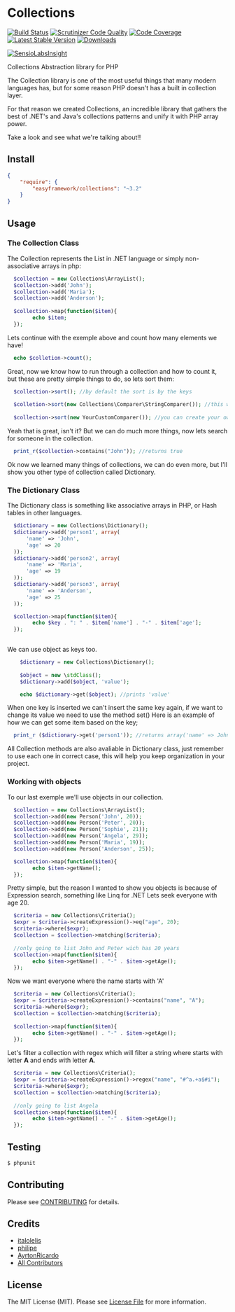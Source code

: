 # Collections

[![Build Status](https://travis-ci.org/italolelis/collections.svg?style=flat-square)](https://travis-ci.org/italolelis/collections)
[![Scrutinizer Code Quality](http://img.shields.io/scrutinizer/g/italolelis/collections.svg?style=flat-square)](https://scrutinizer-ci.com/g/italolelis/collections/)
[![Code Coverage](http://img.shields.io/scrutinizer/coverage/g/italolelis/collections.svg?style=flat-square)](https://scrutinizer-ci.com/g/italolelis/collections/)
[![Latest Stable Version](http://img.shields.io/packagist/v/easyframework/collections.svg?style=flat-square)](https://packagist.org/packages/easyframework/collections)
[![Downloads](https://img.shields.io/packagist/dt/easyframework/collections.svg?style=flat-square)](https://packagist.org/packages/easyframework/collections)

[![SensioLabsInsight](https://insight.sensiolabs.com/projects/1f67b9bd-f120-43d5-9f02-f73aa6132d86/small.png)](https://insight.sensiolabs.com/projects/1f67b9bd-f120-43d5-9f02-f73aa6132d86)

Collections Abstraction library for PHP

The Collection library is one of the most useful things that many modern languages has, but for some reason PHP doesn't has a built in collection layer.

For that reason we created Collections, an incredible library that gathers the best of .NET's and Java's collections patterns and
unify it with PHP array power.

Take a look and see what we're talking about!!

## Install

``` json
{
    "require": {
        "easyframework/collections": "~3.2"
    }
}
```

## Usage

### The Collection Class

The Collection represents the List in .NET language or simply non-associative arrays in php:

```php
  $collection = new Collections\ArrayList();
  $collection->add('John');
  $collection->add('Maria');
  $collection->add('Anderson');
  
  $collection->map(function($item){
        echo $item;
  });

```    
Lets continue with the exemple above and count how many elements we have!

```php
  echo $colletion->count();
```

Great, now we know how to run through a collection and how to count it, but these are pretty simple things to do, so lets sort them:

```php
  $collection->sort(); //by default the sort is by the keys
  
  $colletion->sort(new Collections\Comparer\StringComparer()); //this will sort by alfabetic order
  
  $collection->sort(new YourCustomComparer()); //you can create your own custom comparer to sort your collection
```

Yeah that is great, isn't it? But we can do much more things, now lets search for someone in the collection.

```php
  print_r($collection->contains("John")); //returns true
```

Ok now we learned many things of collections, we can do even more, but I'll show you other type of collection called Dictionary.

### The Dictionary Class

The Dictionary class is something like associative arrays in PHP, or Hash tables in other languages.

```php
  $dictionary = new Collections\Dictionary();
  $dictionary->add('person1', array(
      'name' => 'John',
      'age' => 20
  ));
  $dictionary->add('person2', array(
      'name' => 'Maria',
      'age' => 19
  ));
  $dictionary->add('person3', array(
      'name' => 'Anderson',
      'age' => 25
  ));

  $collection->map(function($item){
        echo $key . ": " . $item['name'] . "-" . $item['age'];
  });
  
```

We can use object as keys too.

```php
    $dictionary = new Collections\Dictionary();
    
    $object = new \stdClass();
    $dictionary->add($object, 'value');

    echo $dictionary->get($object); //prints 'value'
```

When one key is inserted we can't insert the same key again, if we want to change its value we need to use the method set()
Here is an example of how we can get some item based on the key;

```php
  print_r ($dictionary->get('person1')); //returns array('name' => John, 'age' => 20)
```   

All Collection methods are also avaliable in Dictionary class, just remember to use each one in correct case, this will help you keep organization in your project.

### Working with objects

To our last exemple we'll use objects in our collection.

```php
  $collection = new Collections\ArrayList();
  $collection->add(new Person('John', 20));
  $collection->add(new Person('Peter', 20));
  $collection->add(new Person('Sophie', 21));
  $collection->add(new Person('Angela', 29));
  $collection->add(new Person('Maria', 19));
  $collection->add(new Person('Anderson', 25));

  $collection->map(function($item){
        echo $item->getName();
  });
```  

Pretty simple, but the reason I wanted to show you objects is because of Expression search, something like Linq for .NET
Lets seek everyone with age 20.

```php
  $criteria = new Collections\Criteria();
  $expr = $criteria->createExpression()->eq("age", 20);
  $criteria->where($expr);
  $collection = $collection->matching($criteria);
  
  //only going to list John and Peter wich has 20 years
  $collection->map(function($item){
        echo $item->getName() . "-" . $item->getAge();
  });
``` 

Now we want everyone where the name starts with 'A'

```php
  $criteria = new Collections\Criteria();
  $expr = $criteria->createExpression()->contains("name", "A");
  $criteria->where($expr);
  $collection = $collection->matching($criteria);
  
  $collection->map(function($item){
        echo $item->getName() . "-" . $item->getAge();
  });
```  

Let's filter a collection with regex which will filter a string where starts with letter **A** and ends with letter **A**.

```php
  $criteria = new Collections\Criteria();
  $expr = $criteria->createExpression()->regex("name", "#^a.+a$#i");
  $criteria->where($expr);
  $collection = $collection->matching($criteria);
  
  //only going to list Angela
  $collection->map(function($item){
        echo $item->getName() . "-" . $item->getAge();
  });
``` 
## Testing

``` bash
$ phpunit
```

## Contributing

Please see [CONTRIBUTING](https://github.com/LellysInformatica/collections/blob/master/CONTRIBUTING.md) for details.

## Credits

- [italolelis](https://github.com/italolelis)
- [philipe](https://github.com/philipe)
- [AyrtonRicardo](https://github.com/AyrtonRicardo)
- [All Contributors](https://github.com/LellysInformatica/collections/contributors)


## License

The MIT License (MIT). Please see [License File](https://github.com/LellysInformatica/collections/blob/master/LICENSE) for more information.
